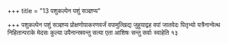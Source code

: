 +++
title = "13 पशुकल्पेन पशुं सञ्ज्ञप्य"

+++
पशुकल्पेन पशुं सञ्ज्ञप्य प्रोक्षणोपाकरणवर्जं वपामुत्खिद्य जुहुयाद्वह वपां जातवेदः पितृभ्यो यत्रैनान्वेत्थ निहितान्पराके मेदसः कुल्या उपैनान्स्रवन्तु सत्या एता आशिषः सन्तु सर्वाः स्वाहेति १३